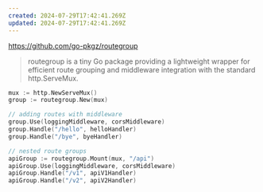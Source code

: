 ```yaml
---
created: 2024-07-29T17:42:41.269Z
updated: 2024-07-29T17:42:41.269Z
---
```

https://github.com/go-pkgz/routegroup

> routegroup is a tiny Go package providing a lightweight wrapper for efficient route grouping and middleware integration with the standard http.ServeMux.

```go
mux := http.NewServeMux()
group := routegroup.New(mux)

// adding routes with middleware
group.Use(loggingMiddleware, corsMiddleware)
group.Handle("/hello", helloHandler)
group.Handle("/bye", byeHandler)

// nested route groups
apiGroup := routegroup.Mount(mux, "/api")
apiGroup.Use(loggingMiddleware, corsMiddleware)
apiGroup.Handle("/v1", apiV1Handler)
apiGroup.Handle("/v2", apiV2Handler)
```